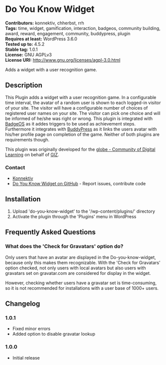 
# Do You Know Widget 

**Contributors:** konnektiv, chherbst, rrh  
**Tags:** time, widget, gamification, interaction, badgeos, community building, award, reward, engagement, community, buddypress, plugin  
**Requires at least:** WordPress 3.6.0  
**Tested up to:** 4.5.2  
**Stable tag:** 1.0.1  
**License:** GNU AGPLv3  
**License URI:** http://www.gnu.org/licenses/agpl-3.0.html  

Adds a widget with a user recognition game.


## Description 

This Plugin adds a widget with a user recognition game. In a configurable time interval, the avatar of a random user is shown to each logged-in visitor of your site. The visitor will have a configurable number of choices of registered user names on your site. The visitor can pick one choice and will be informed of he/she was right or wrong. This plugin is integrated with [BadgeOS](http://wordpress.org/extend/plugins/badgeos/ "BadgeOS") as it addes triggers to be used as achievement steps. Furthermore it integrates with [BuddyPress](http://wordpress.org/extend/plugins/buddypress/ "BuddyPress") as it links the users avatar with his/her profile page on completion of the game. Neither of both plugins are requirements though.

This plugin was originally developed for the [globe - Community of Digital Learning](https://quality4digitallearning.org/) on behalf of [GIZ](https://www.giz.de/).


### Contact 

* [Konnektiv](http://konnektiv.de/)
* [Do You Know Widget on GitHub](https://github.com/konnektiv/do-you-know-widget) - Report issues, contribute code



## Installation 

1. Upload 'do-you-know-widget' to the '/wp-content/plugins/' directory
1. Activate the plugin through the 'Plugins' menu in WordPress

## Frequently Asked Questions

### What does the 'Check for Gravatars' option do?

Only users that have an avatar are displayed in the Do-you-know-widget, because only this makes them recognizable. With the 'Check for Gravatars' option checked, not only users with local avatars but also users with gravatars set on gravatar.com are considered for display in the widget.

However, checking whether users have a gravatar set is time-consuming, so it is not recommended for installations with a user base of 1000+ users.

## Changelog 

### 1.0.1 
* Fixed minor errors
* Added option to disable gravatar lookup

### 1.0.0 
* Initial release
